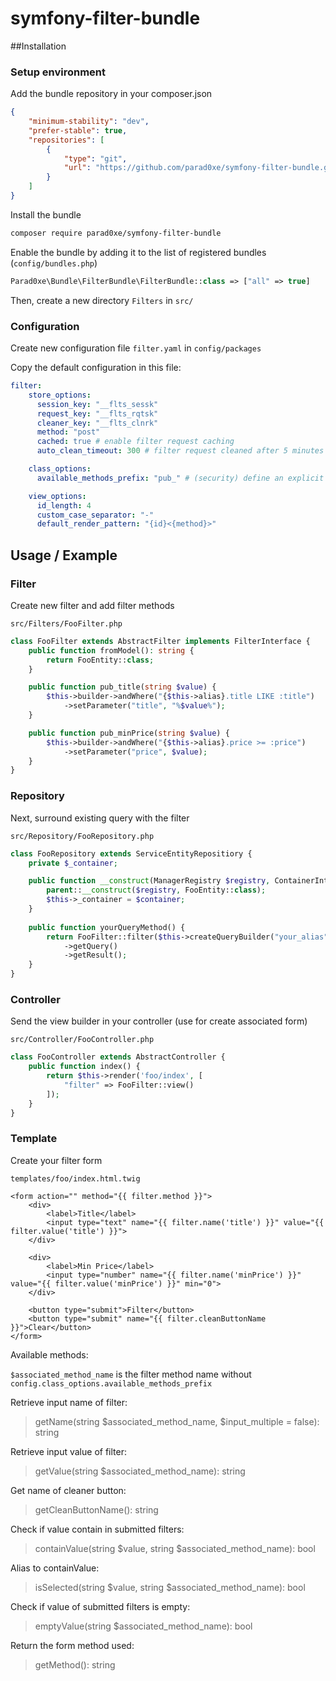 # symfony-filter-bundle

##Installation

### Setup environment
Add the bundle repository in your composer.json

```json
{
    "minimum-stability": "dev",
    "prefer-stable": true,
    "repositories": [
        {
            "type": "git",
            "url": "https://github.com/parad0xe/symfony-filter-bundle.git"
        }
    ]
}
```

Install the bundle

```bash
composer require parad0xe/symfony-filter-bundle
```

Enable the bundle by adding it to the list of registered bundles (`config/bundles.php`)

```php
Parad0xe\Bundle\FilterBundle\FilterBundle::class => ["all" => true]
```

Then, create a new directory `Filters` in `src/`

### Configuration

Create new configuration file `filter.yaml` in `config/packages`

Copy the default configuration in this file:

```yaml
filter:
    store_options:
      session_key: "__flts_sessk"
      request_key: "__flts_rqtsk"
      cleaner_key: "__flts_clnrk"
      method: "post"
      cached: true # enable filter request caching
      auto_clean_timeout: 300 # filter request cleaned after 5 minutes

    class_options:
      available_methods_prefix: "pub_" # (security) define an explicit prefix want you add on all functions available from filter request

    view_options:
      id_length: 4
      custom_case_separator: "-"
      default_render_pattern: "{id}<{method}>"
```

## Usage / Example

### Filter

Create new filter and add filter methods

`src/Filters/FooFilter.php`

```php
class FooFilter extends AbstractFilter implements FilterInterface {
    public function fromModel(): string {
        return FooEntity::class; 
    }

    public function pub_title(string $value) {
        $this->builder->andWhere("{$this->alias}.title LIKE :title")
            ->setParameter("title", "%$value%");
    }

    public function pub_minPrice(string $value) {
        $this->builder->andWhere("{$this->alias}.price >= :price")
            ->setParameter("price", $value);
    }
}
```

### Repository

Next, surround existing query with the filter

`src/Repository/FooRepository.php`

```php
class FooRepository extends ServiceEntityRepositiory {
    private $_container;

    public function __construct(ManagerRegistry $registry, ContainerInterface $container) {
        parent::__construct($registry, FooEntity::class);
        $this->_container = $container;
    }
    
    public function yourQueryMethod() {
        return FooFilter::filter($this->createQueryBuilder("your_alias"), $this->_container)
            ->getQuery()
            ->getResult();
    }
}
```

### Controller

Send the view builder in your controller (use for create associated form)

`src/Controller/FooController.php`

```php
class FooController extends AbstractController {
    public function index() {
        return $this->render('foo/index', [
            "filter" => FooFilter::view() 
        ]);
    }
}
```

### Template

Create your filter form

`templates/foo/index.html.twig`

```twig
<form action="" method="{{ filter.method }}">
    <div>
        <label>Title</label>
        <input type="text" name="{{ filter.name('title') }}" value="{{ filter.value('title') }}">
    </div>
    
    <div>
        <label>Min Price</label>
        <input type="number" name="{{ filter.name('minPrice') }}" value="{{ filter.value('minPrice') }}" min="0">
    </div>

    <button type="submit">Filter</button>
    <button type="submit" name="{{ filter.cleanButtonName }}">Clear</button>
</form>
```

Available methods:

`$associated_method_name` is the filter method name without `config.class_options.available_methods_prefix`

Retrieve input name of filter:
> getName(string $associated_method_name, $input_multiple = false): string

Retrieve input value of filter:
> getValue(string $associated_method_name): string

Get name of cleaner button:
> getCleanButtonName(): string

Check if value contain in submitted filters:
> containValue(string $value, string $associated_method_name): bool

Alias to containValue:
> isSelected(string $value, string $associated_method_name): bool

Check if value of submitted filters is empty:
> emptyValue(string $associated_method_name): bool

Return the form method used:
> getMethod(): string
